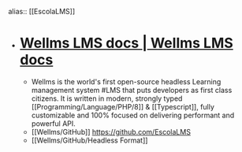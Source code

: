 alias:: [[EscolaLMS]]

- # [Wellms LMS docs | Wellms LMS docs](https://docs.wellms.io/)
	- Wellms is the world's first open-source headless Learning management system #LMS that puts developers as first class citizens. It is written in modern, strongly typed [[Programming/Language/PHP/8]] & [[Typescript]], fully customizable and 100% focused on delivering performant and powerful API.
	- [[Wellms/GitHub]] https://github.com/EscolaLMS
	- [[Wellms/GitHub/Headless Format]]